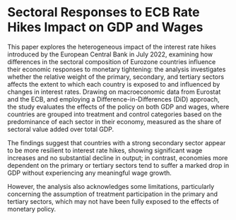 # Sectoral Responses to ECB Rate Hikes Impact on GDP and Wages

This paper explores the heterogeneous impact of the interest rate hikes introduced by the European Central Bank in July 2022, examining how differences in the sectoral composition of Eurozone countries influence their economic responses to monetary tightening: the analysis investigates whether the relative weight of the primary, secondary, and tertiary sectors affects the extent to which each country is exposed to and influenced by changes in interest rates. Drawing on macroeconomic data from Eurostat and the ECB, and employing a Difference-in-Differences (DiD) approach, the study evaluates the effects of the policy on both GDP and wages, where countries are grouped into treatment and control categories based on the predominance of each sector in their economy, measured as the share of sectoral value added over total GDP. 

The findings suggest that countries with a strong secondary sector appear to be more resilient to interest rate hikes, showing significant wage increases and no substantial decline in output; in contrast, economies more dependent on the primary or tertiary sectors tend to suffer a marked drop in GDP without experiencing any meaningful wage growth. 

However, the analysis also acknowledges some limitations, particularly concerning the assumption of treatment participation in the primary and tertiary sectors, which may not have been fully exposed to the effects of monetary policy. 
